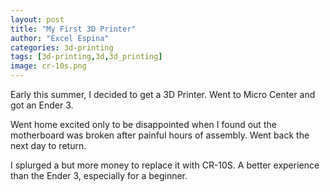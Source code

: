 ```yaml
---
layout: post
title: "My First 3D Printer"
author: "Excel Espina"
categories: 3d-printing
tags: [3d-printing,3d,3d_printing]
image: cr-10s.png
---
```


Early this summer, I decided to get a 3D Printer. Went to Micro Center and got an Ender 3.

Went home excited only to be disappointed when I found out the motherboard was broken after painful hours of assembly. Went back the next day to return.

I splurged a but more money to replace it with CR-10S. A better experience than the Ender 3, especially for a beginner.

